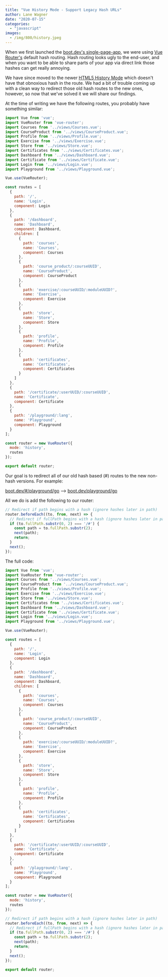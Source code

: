```yaml
---
title: "Vue History Mode - Support Legacy Hash URLs"
author: Lane Wagner
date: "2020-07-15"
categories: 
  - "javascript"
images:
  - /img/800/history.jpeg
---
```


When we first launched the [boot.dev's single-page-app](https://boot.dev/), we were using [Vue Router's](https://router.vuejs.org/) default hash routing. Hash routing looks ugly to the end-user, and when you want to be able to share parts of your app via direct link those hashes can get really annoying.

We have since moved to the newer [HTML5 History Mode](https://router.vuejs.org/guide/essentials/history-mode.html) which doesn't have that obnoxious hash in the route. We had a bit of trouble coming up with a clean way to redirect those old hash routes to the new ones, however, so now that we've solved it we will share our findings.

At the time of writing we have the following routes, you probably have something similar:

```js
import Vue from 'vue';
import VueRouter from 'vue-router';
import Courses from '../views/Courses.vue';
import CourseProduct from '../views/CourseProduct.vue';
import Profile from '../views/Profile.vue';
import Exercise from '../views/Exercise.vue';
import Store from '../views/Store.vue';
import Certificates from '../views/Certificates.vue';
import Dashboard from '../views/Dashboard.vue';
import Certificate from '../views/Certificate.vue';
import Login from '../views/Login.vue';
import Playground from '../views/Playground.vue';

Vue.use(VueRouter);

const routes = [
  {
    path: '/',
    name: 'Login',
    component: Login
  },
  {
    path: '/dashboard',
    name: 'Dashboard',
    component: Dashboard,
    children: [
      {
        path: 'courses',
        name: 'Courses',
        component: Courses
      },
      {
        path: 'course_product/:courseUUID',
        name: 'CourseProduct',
        component: CourseProduct
      },
      {
        path: 'exercise/:courseUUID/:moduleUUID?',
        name: 'Exercise',
        component: Exercise
      },
      {
        path: 'store',
        name: 'Store',
        component: Store
      },
      {
        path: 'profile',
        name: 'Profile',
        component: Profile
      },
      {
        path: 'certificates',
        name: 'Certificates',
        component: Certificates
      }
    ]
  },
  {
    path: '/certificate/:userUUID/:courseUUID',
    name: 'Certificate',
    component: Certificate
  },
  {
    path: '/playground/:lang',
    name: 'Playground',
    component: Playground
  }
];

const router = new VueRouter({
  mode: 'history',
  routes
});

export default router;
```

Our goal is to redirect all of our old hash based (#) routes to the new non-hash versions. For example:

[boot.dev/#/playground/go](https://boot.dev/playground/go) --> [boot.dev/playground/go](https://boot.dev/playground/go)

All we do is add the following to our router:

```js
// Redirect if path begins with a hash (ignore hashes later in path)
router.beforeEach((to, from, next) => {
  // Redirect if fullPath begins with a hash (ignore hashes later in path)
  if (to.fullPath.substr(0, 2) === '/#') {
    const path = to.fullPath.substr(2);
    next(path);
    return;
  }
  next();
});
```

The full code:

```js
import Vue from 'vue';
import VueRouter from 'vue-router';
import Courses from '../views/Courses.vue';
import CourseProduct from '../views/CourseProduct.vue';
import Profile from '../views/Profile.vue';
import Exercise from '../views/Exercise.vue';
import Store from '../views/Store.vue';
import Certificates from '../views/Certificates.vue';
import Dashboard from '../views/Dashboard.vue';
import Certificate from '../views/Certificate.vue';
import Login from '../views/Login.vue';
import Playground from '../views/Playground.vue';

Vue.use(VueRouter);

const routes = [
  {
    path: '/',
    name: 'Login',
    component: Login
  },
  {
    path: '/dashboard',
    name: 'Dashboard',
    component: Dashboard,
    children: [
      {
        path: 'courses',
        name: 'Courses',
        component: Courses
      },
      {
        path: 'course_product/:courseUUID',
        name: 'CourseProduct',
        component: CourseProduct
      },
      {
        path: 'exercise/:courseUUID/:moduleUUID?',
        name: 'Exercise',
        component: Exercise
      },
      {
        path: 'store',
        name: 'Store',
        component: Store
      },
      {
        path: 'profile',
        name: 'Profile',
        component: Profile
      },
      {
        path: 'certificates',
        name: 'Certificates',
        component: Certificates
      }
    ]
  },
  {
    path: '/certificate/:userUUID/:courseUUID',
    name: 'Certificate',
    component: Certificate
  },
  {
    path: '/playground/:lang',
    name: 'Playground',
    component: Playground
  }
];

const router = new VueRouter({
  mode: 'history',
  routes
});

// Redirect if path begins with a hash (ignore hashes later in path)
router.beforeEach((to, from, next) => {
  // Redirect if fullPath begins with a hash (ignore hashes later in path)
  if (to.fullPath.substr(0, 2) === '/#') {
    const path = to.fullPath.substr(2);
    next(path);
    return;
  }
  next();
});

export default router;
```
